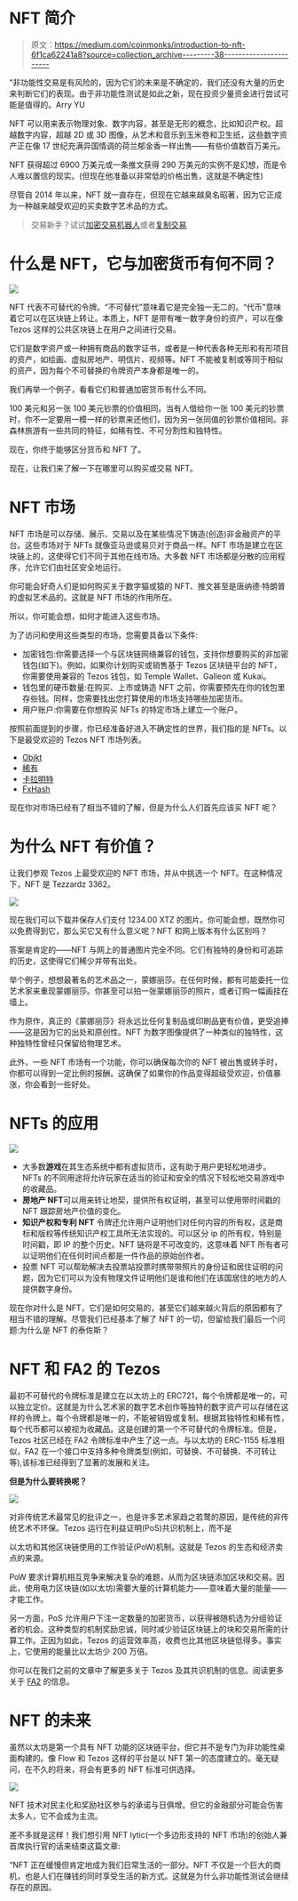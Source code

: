 # NFT 简介

> 原文：<https://medium.com/coinmonks/introduction-to-nft-6f1ca62241a8?source=collection_archive---------38----------------------->

“非功能性交易是有风险的，因为它们的未来是不确定的，我们还没有大量的历史来判断它们的表现。由于非功能性测试是如此之新，现在投资少量资金进行尝试可能是值得的。Arry YU

NFT 可以用来表示物理对象、数字内容，甚至是无形的概念，比如知识产权。超越数字内容，超越 2D 或 3D 图像，从艺术和音乐到玉米卷和卫生纸，这些数字资产正在像 17 世纪充满异国情调的荷兰郁金香一样出售——有些价值数百万美元。

NFT 获得超过 6900 万美元或一条推文获得 290 万美元的实例不是幻想，而是令人难以置信的现实。(但现在他准备以非常低的价格出售，这就是不确定性)

尽管自 2014 年以来，NFT 就一直存在，但现在它越来越臭名昭著，因为它正成为一种越来越受欢迎的买卖数字艺术品的方式。

> 交易新手？试试[加密交易机器人](/coinmonks/crypto-trading-bot-c2ffce8acb2a)或者[复制交易](/coinmonks/top-10-crypto-copy-trading-platforms-for-beginners-d0c37c7d698c)

# 什么是 NFT，它与加密货币有何不同？

![](img/e1bf2c9d626f53c4eb7bac9f7779c02f.png)

NFT 代表不可替代的令牌。“不可替代”意味着它是完全独一无二的。“代币”意味着它可以在区块链上转让。本质上，NFT 是带有唯一数字身份的资产，可以在像 Tezos 这样的公共区块链上在用户之间进行交易。

它们是数字资产或一种拥有商品的数字证书，或者是一种代表各种无形和有形项目的资产，如绘画、虚拟房地产、明信片、视频等。NFT 不能被复制或等同于相似的资产，因为每个不可替换的令牌资产本身都是唯一的。

我们再举一个例子，看看它们和普通加密货币有什么不同。

100 美元和另一张 100 美元钞票的价值相同。当有人借给你一张 100 美元的钞票时，你不一定要用一模一样的钞票来还他们，因为另一张同值的钞票价值相同。非森林旅游有一些共同的特征，如稀有性、不可分割性和独特性。

现在，你终于能够区分货币和 NFT 了。

现在，让我们来了解一下在哪里可以购买或交易 NFT。

# NFT 市场

NFT 市场是可以存储、展示、交易以及在某些情况下铸造(创造)非金融资产的平台。这些市场对于 NFTs 就像亚马逊或易贝对于商品一样。NFT 市场是建立在区块链上的，这使得它们不同于其他在线市场。大多数 NFT 市场都是分散的应用程序，允许它们由社区安全地运行。

你可能会好奇人们是如何购买关于数字猫或猿的 NFT、推文甚至是唐纳德·特朗普的虚拟艺术品的。这就是 NFT 市场的作用所在。

所以，你可能会想，如何才能进入这些市场。

为了访问和使用这些类型的市场，您需要具备以下条件:

*   加密钱包:你需要选择一个与区块链网络兼容的钱包，支持你想要购买的非加密钱包(如下)。例如，如果你计划购买或销售基于 Tezos 区块链平台的 NFT，你需要使用兼容的 Tezos 钱包，如 Temple Wallet、Galleon 或 Kukai。
*   钱包里的硬币数量:在购买、上市或铸造 NFT 之前，你需要预先在你的钱包里存些钱。同样，您需要找出您打算使用的市场支持哪些加密货币。
*   用户账户:你需要在你想购买 NFTs 的特定市场上建立一个账户。

按照前面提到的步骤，你已经准备好进入不确定性的世界，我们指的是 NFTs。以下是最受欢迎的 Tezos NFT 市场列表。

*   [Objkt](https://objkt.com/)
*   [稀有](https://rarible.com/)
*   [卡拉明特](https://kalamint.io/)
*   [FxHash](https://www.fxhash.xyz/)

现在你对市场已经有了相当不错的了解，但是为什么人们首先应该买 NFT 呢？

# 为什么 NFT 有价值？

让我们参观 Tezos 上最受欢迎的 NFT 市场，并从中挑选一个 NFT。在这种情况下，NFT 是 Tezzardz 3362。

![](img/d53b8798e9d46cabca48c43aeb46665b.png)

现在我们可以下载并保存人们支付 1234.00 XTZ 的图片。你可能会想，既然你可以免费得到它，那么买它又有什么意义呢？NFT 和网上版本有什么区别吗？

答案是肯定的——NFT 与网上的普通图片完全不同。它们有独特的身份和可追踪的历史，这使得它们稀少并带有出处。

举个例子，想想最著名的艺术品之一，蒙娜丽莎。在任何时候，都有可能委托一位艺术家来重现蒙娜丽莎。你甚至可以拍一张蒙娜丽莎的照片，或者订购一幅画挂在墙上。

作为原作，真正的《蒙娜丽莎》将永远比任何复制品或印刷品更有价值，更受追捧——这是因为它的出处和原创性。NFT 为数字图像提供了一种类似的独特性，这种独特性曾经只保留给物理艺术。

此外，一些 NFT 市场有一个功能，你可以确保每次你的 NFT 被出售或转手时，你都可以得到一定比例的报酬。这确保了如果你的作品变得超级受欢迎，价值暴涨，你会看到一些好处。

# NFTs 的应用

![](img/58b3ea02e711138fcb5e09625a02db42.png)

*   大多数**游戏**在其生态系统中都有虚拟货币，这有助于用户更轻松地进步。NFTs 的不同用途将允许玩家在适当的验证和安全的情况下轻松地交易游戏中的收藏品。
*   **房地产 NFT**可以用来转让地契，提供所有权证明，甚至可以使用带时间戳的 NFT 跟踪房地产价值的变化。
*   **知识产权和专利 NFT** 令牌还允许用户证明他们对任何内容的所有权，这是商标和版权等传统知识产权工具所无法实现的。可以区分 ip 的所有权，特别是时间戳，即 IP 的整个历史。NFT 链将是不可改变的，这意味着 NFT 所有者可以证明他们在任何时间点都是一件作品的原始创作者。
*   投票 NFT 可以帮助解决去投票站投票时携带带照片的身份证和居住证明的问题，因为它们可以为没有物理文件证明他们是谁和他们在该国居住的地方的人提供数字身份。

现在你对什么是 NFT，它们是如何交易的，甚至它们越来越火背后的原因都有了相当不错的理解。尽管我们已经基本了解了 NFT 的一切，但留给我们最后一个问题:为什么是 NFT 的泰佐斯？

# NFT 和 FA2 的 Tezos

最初不可替代的令牌标准是建立在以太坊上的 ERC721，每个令牌都是唯一的，可以独立定价。这就是为什么艺术家的数字艺术创作等独特的数字资产可以存储在这样的令牌上。每个令牌都是唯一的，不能被销毁或复制。根据其独特性和稀有性，每个代币都可以被视为收藏品。这是创建的第一个不可替代的令牌标准。但是，Tezos 社区已经在 FA2 令牌标准中产生了这一点。与以太坊的 ERC-1155 标准相似，FA2 在一个接口中支持多种令牌类型(例如，可替换、不可替换、不可转让等),该标准已经得到了显著的发展和关注。

**但是为什么要转换呢？**

![](img/0ddf174989beda42b3566c99f8e67598.png)

对非传统艺术最常见的批评之一，也是许多艺术家趋之若鹜的原因，是传统的非传统艺术不环保。Tezos 运行在利益证明(PoS)共识机制上，而不是

以太坊和其他区块链使用的工作验证(PoW)机制。这就是 Tezos 的生态和经济卖点的来源。

PoW 要求计算机相互竞争来解决复杂的难题，从而为区块链添加区块和交易。因此，使用电力区块链(如以太坊)需要大量的计算机能力——意味着大量的能量——才能工作。

另一方面，PoS 允许用户下注一定数量的加密货币，以获得被随机选为分组验证者的机会。这种类型的机制奖励忠诚，同时减少验证区块链上的块和交易所需的计算工作。正因为如此，Tezos 的运营效率高，收费也比其他区块链低得多。事实上，它使用的能量比以太坊少 200 万倍。

你可以在我们之前的文章中了解更多关于 Tezos 及其共识机制的信息。阅读更多关于 [FA2](https://wiki.tezosagora.org/build/create-a-tezos-token/fa2) 的信息。

# NFT 的未来

虽然以太坊是第一个具有 NFT 功能的区块链平台，但它并不是专门为非功能性桌面构建的。像 Flow 和 Tezos 这样的平台是以 NFT 第一的态度建立的。毫无疑问，在不久的将来，将会有更多的 NFT 标准可供选择。

![](img/e83792a0a0f8b1a4bb4171b36822dbaf.png)

NFT 技术对民主化和奖励社区参与的承诺与日俱增。但它的金融部分可能会伤害太多人，它不会成为主流。

差不多就是这样！我们想引用 NFT lytic(一个多边形支持的 NFT 市场)的创始人兼首席执行官的话来结束这篇文章:

“NFT 正在缓慢但肯定地成为我们日常生活的一部分。NFT 不仅是一个巨大的商机，也是人们在赚钱的同时享受生活的新方式。这就是为什么非功能性测试会继续存在的原因。